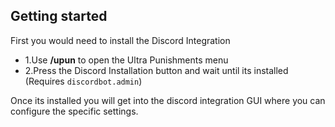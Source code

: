 ## Getting started
First you would need to install the Discord Integration
* 1.Use **/upun** to open the Ultra Punishments menu
* 2.Press the Discord Installation button and wait until its installed
       (Requires ``discordbot.admin``)
 
Once its installed you will get into the discord integration GUI where you can configure the specific settings.
  